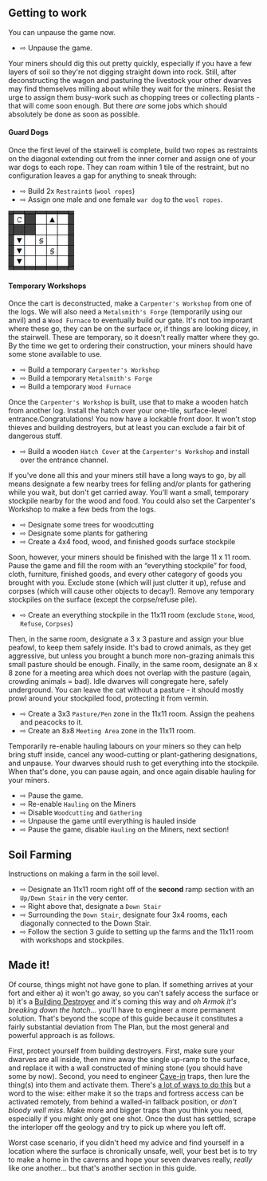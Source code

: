 Getting to work
---------------

You can unpause the game now.

- ⇨ Unpause the game.

Your miners should dig this out pretty quickly, especially if you have a
few layers of soil so they're not digging straight down into rock.
Still, after deconstructing the wagon and pasturing the livestock your
other dwarves may find themselves milling about while they wait for the
miners. Resist the urge to assign them busy-work such as chopping trees
or collecting plants - that will come soon enough. But there *are* some
jobs which should absolutely be done as soon as possible.

#### Guard Dogs

Once the first level of the stairwell is complete, build two ropes as restraints on the diagonal extending out from the inner corner and assign one of your war dogs to each rope. They can roam within 1 tile of the restraint, but no configuration leaves a gap for anything to sneak through:

- ⇨ Build 2x `Restraint`s (`wool ropes`)
- ⇨ Assign one male and one female `war dog` to the `wool ropes`.

![](images/dog_placement.png "fig:dog_placement.png")


#### Temporary Workshops

Once the cart is deconstructed, make a `Carpenter's Workshop` from one
of the logs. We will also need a `Metalsmith's Forge` (temporarily using our anvil) and a `Wood Furnace` to eventually build our gate. It's not too imporant where these go, they can be on the surface or, if things are looking dicey, in the stairwell. These are temporary, so it doesn't really matter where they go. By the time we get to ordering their construction, your miners should have some stone available to use.

- ⇨ Build a temporary `Carpenter's Workshop`
- ⇨ Build a temporary `Metalsmith's Forge`
- ⇨ Build a temporary `Wood Furnace`

Once the `Carpenter's Workshop` is built, use that to make a wooden hatch from another log. Install the hatch over your one-tile, surface-level entrance.Congratulations! You now have a lockable front door. It won't stop thieves and building destroyers, but at least you can exclude a fair bit of dangerous stuff.

- ⇨ Build a wooden `Hatch Cover` at the `Carpenter's Workshop` and install over the entrance channel.

If you've done all this and your miners still have a long ways to go, by
all means designate a few nearby trees for felling and/or plants for
gathering while you wait, but don't get carried away. You'll want a
small, temporary stockpile nearby for the wood and food.  You could also set the Carpenter's Workshop to make a few beds from the logs.

- ⇨ Designate some trees for woodcutting
- ⇨ Designate some plants for gathering
- ⇨ Create a 4x4 food, wood, and finished goods surface stockpile

Soon, however, your miners should be finished with the large 11 x 11
room. Pause the game and fill the room with an “everything stockpile”
for food, cloth, furniture, finished goods, and every other category of
goods you brought with you. Exclude stone (which will just clutter it
up), refuse and corpses (which will cause other objects to decay!).
Remove any temporary stockpiles on the surface (except the corpse/refuse
pile).

- ⇨ Create an everything stockpile in the 11x11 room (exclude `Stone`, `Wood`, `Refuse`, `Corpses`)

Then, in the same room, designate a 3 x 3 pasture and assign your blue
peafowl, to keep them safely inside. It's bad to crowd animals, as they
get aggressive, but unless you brought a bunch more non-grazing animals
this small pasture should be enough. Finally, in the same room,
designate an 8 x 8 zone for a meeting area which does not overlap with
the pasture (again, crowding animals = bad). Idle dwarves will
congregate here, safely underground. You can leave the cat without a
pasture - it should mostly prowl around your stockpiled food, protecting
it from vermin.

- ⇨ Create a 3x3 `Pasture/Pen` zone in the 11x11 room. Assign the peahens and peacocks to it.
- ⇨ Create an 8x8 `Meeting Area` zone in the 11x11 room.

Temporarily re-enable hauling labours on your miners so they can help
bring stuff inside, cancel any wood-cutting or plant-gathering
designations, and unpause. Your dwarves should rush
to get everything into the stockpile. When that's done, you can pause
again, and once again disable hauling for your miners.

- ⇨ Pause the game.
- ⇨ Re-enable `Hauling` on the Miners
- ⇨ Disable `Woodcutting` and `Gathering`
- ⇨ Unpause the game until everything is hauled inside
- ⇨ Pause the game, disable `Hauling` on the Miners, next section!

<!-- is enabling hauling on the miners really necessary if we are going to make the farm next? -->

Soil Farming
------------

Instructions on making a farm in the soil level.

- ⇨  Designate an 11x11 room right off of the **second** ramp section with an `Up/Down Stair` in the very center.
- ⇨ Right above that, designate a `Down Stair`
- ⇨ Surrounding the `Down Stair`, designate four 3x4 rooms, each diagonally connected to the Down Stair.
- ⇨ Follow the section 3 guide to setting up the farms and the 11x11 room with workshops and stockpiles. 

Made it!
--------

Of course, things might not have gone to plan. If something arrives at
your fort and either a) it won't go away, so you can't safely access the
surface or b) it's a [Building Destroyer](http://dwarffortresswiki.org/index.php/Building_Destroyer "wikilink")
and it's coming this way and *oh Armok it's breaking down the hatch…*
you'll have to engineer a more permanent solution. That's beyond the
scope of this guide because it constitutes a fairly substantial
deviation from The Plan, but the most general and powerful approach is
as follows.

First, protect yourself from building destroyers. First, make sure your
dwarves are all inside, then mine away the single up-ramp to the
surface, and replace it with a wall constructed of mining stone (you
should have some by now). Second, you need to engineer
[Cave-in](http://dwarffortresswiki.org/index.php/Cave-in "wikilink") traps, then lure the thing(s) into them
and activate them. There's [a lot of ways to do this](http://dwarffortresswiki.org/index.php/Trap_design#cave-in_trap "wikilink") but a word to the wise:
either make it so the traps and fortress access can be activated
remotely, from behind a walled-in fallback position, or *don't bloody
well miss*. Make more and bigger traps than you think you need,
especially if you might only get one shot. Once the dust has settled,
scrape the interloper off the geology and try to pick up where you left
off.

Worst case scenario, if you didn't heed my advice and find yourself in a
location where the surface is chronically unsafe, well, your best bet is
to try to make a home in the caverns and hope your seven dwarves really,
*really* like one another… but that's another section in this guide.

